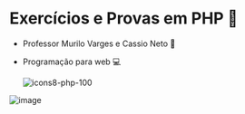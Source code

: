 # Exercícios e Provas em PHP 📌

- Professor Murilo Varges e Cassio Neto 📁
- Programação para web 💻 

     ![icons8-php-100](https://user-images.githubusercontent.com/101723189/169599009-38cddac7-f993-4958-b477-41bcb34422da.png)

![image](https://user-images.githubusercontent.com/101723189/169600368-39d0db25-b668-4674-96ac-1f83b4674646.png)


